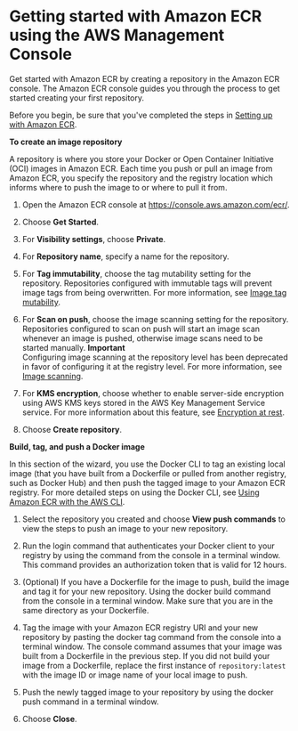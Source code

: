 # Getting started with Amazon ECR using the AWS Management Console<a name="getting-started-console"></a>

Get started with Amazon ECR by creating a repository in the Amazon ECR console\. The Amazon ECR console guides you through the process to get started creating your first repository\.

Before you begin, be sure that you've completed the steps in [Setting up with Amazon ECR](get-set-up-for-amazon-ecr.md)\.

**To create an image repository**

A repository is where you store your Docker or Open Container Initiative \(OCI\) images in Amazon ECR\. Each time you push or pull an image from Amazon ECR, you specify the repository and the registry location which informs where to push the image to or where to pull it from\.

1. Open the Amazon ECR console at [https://console\.aws\.amazon\.com/ecr/](https://console.aws.amazon.com/ecr/)\.

1. Choose **Get Started**\.

1. For **Visibility settings**, choose **Private**\.

1. For **Repository name**, specify a name for the repository\.

1. For **Tag immutability**, choose the tag mutability setting for the repository\. Repositories configured with immutable tags will prevent image tags from being overwritten\. For more information, see [Image tag mutability](image-tag-mutability.md)\.

1. For **Scan on push**, choose the image scanning setting for the repository\. Repositories configured to scan on push will start an image scan whenever an image is pushed, otherwise image scans need to be started manually\.
**Important**  
Configuring image scanning at the repository level has been deprecated in favor of configuring it at the registry level\. For more information, see [Image scanning](image-scanning.md)\.

1. For **KMS encryption**, choose whether to enable server\-side encryption using AWS KMS keys stored in the AWS Key Management Service service\. For more information about this feature, see [Encryption at rest](encryption-at-rest.md)\.

1. Choose **Create repository**\.

**Build, tag, and push a Docker image**

In this section of the wizard, you use the Docker CLI to tag an existing local image \(that you have built from a Dockerfile or pulled from another registry, such as Docker Hub\) and then push the tagged image to your Amazon ECR registry\. For more detailed steps on using the Docker CLI, see [Using Amazon ECR with the AWS CLI](getting-started-cli.md)\.

1. Select the repository you created and choose **View push commands** to view the steps to push an image to your new repository\.

1. Run the login command that authenticates your Docker client to your registry by using the command from the console in a terminal window\. This command provides an authorization token that is valid for 12 hours\.

1. \(Optional\) If you have a Dockerfile for the image to push, build the image and tag it for your new repository\. Using the docker build command from the console in a terminal window\. Make sure that you are in the same directory as your Dockerfile\.

1. Tag the image with your Amazon ECR registry URI and your new repository by pasting the docker tag command from the console into a terminal window\. The console command assumes that your image was built from a Dockerfile in the previous step\. If you did not build your image from a Dockerfile, replace the first instance of `repository:latest` with the image ID or image name of your local image to push\.

1. Push the newly tagged image to your repository by using the docker push command in a terminal window\.

1. Choose **Close**\.